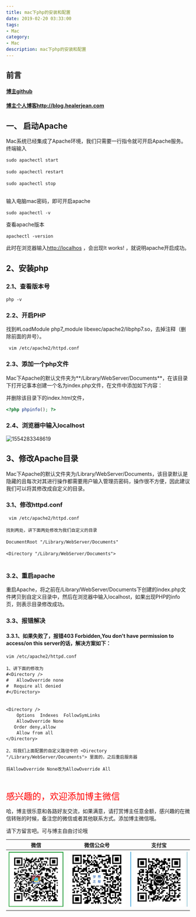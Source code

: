 ```yaml
---
title: mac下php的安装和配置
date: 2019-02-20 03:33:00
tags: 
- Mac
category: 
- Mac
description: mac下php的安装和配置
---
```


<!-- 

https://raw.githubusercontent.com/HealerJean/HealerJean.github.io/master/blogImages
　　首行缩进

<font  clalss="healerColor" color="red" size="5" >     </font>

<font  clalss="healerSize"  size="5" >     </font>
-->




## 前言

#### [博主github](https://github.com/HealerJean)
#### [博主个人博客http://blog.healerjean.com](http://HealerJean.github.io)    




## 一、 启动Apache

Mac系统已经集成了Apache环境，我们只需要一行指令就可开启Apache服务。      
终端输入

```shell
sudo apachectl start

sudo apachectl restart

sudo apachectl stop


```

输入电脑mac密码，即可开启apache

```shell
sudo apachectl -v
```
查看apache版本

```shell
apachectl -version

```

此时在浏览器输入[http://localhos](http://localhos)   ，会出现It works! ，就说明apache开启成功。




## 2、安装php

### 2.1、查看版本号

```shell
php -v

```

### 2.2、开启PHP

找到#LoadModule php7_module libexec/apache2/libphp7.so，去掉注释（删除前面的井号）。

```shell
 vim /etc/apache2/httpd.conf

```

### 2.3、添加一个php文件

Mac下Apache的默认文件夹为**/Library/WebServer/Documents**，在该目录下打开记事本创建一个名为index.php文件，在文件中添加如下内容：    

并删除该目录下的index.html文件，


```php
<?php phpinfo(); ?>
```

### 2.4、浏览器中输入localhost

![1554283348619](https://raw.githubusercontent.com/HealerJean/HealerJean.github.io/master/blogImages\1554283348619.png)



## 3、修改Apache目录

Mac下Apache的默认文件夹为/Library/WebServer/Documents，该目录默认是隐藏的且每次对其进行操作都需要用户输入管理员密码，操作很不方便，因此建议我们可以将其修改成自定义的目录。     

### 3.1、修改httpd.conf

```shell
 vim /etc/apache2/httpd.conf

找到两处，讲下面两处修改为我们自定义的目录

DocumentRoot "/Library/WebServer/Documents"

<Directory "/Library/WebServer/Documents">
　　
```
### 3.2、重启apache

重启Apache，将之前在/Library/WebServer/Documents下创建的index.php文件拷贝到自定义目录中，然后在浏览器中输入localhost，如果出现PHP的info页，则表示目录修改成功。    

### 3.3、报错解决

#### 3.3.1、如果失败了，报错403 Forbidden,You don't have permission to access/on this server的话，解决方案如下：

```shell
vim /etc/apache2/httpd.conf

1、讲下面的修改为
#<Directory />
#   AllowOverride none
#  Require all denied
#</Directory>


<Directory />
    Options  Indexes  FollowSymLinks
    AllowOverride None
   Order deny,allow
    Allow from all
</Directory>

2、将我们上面配置的自定义路径中的 <Directory "/Library/WebServer/Documents"> 里面的，之后重启服务器

将AllowOverride None改为AllowOverride All
```










<br/>
<br/>

<font  color="red" size="5" >     
感兴趣的，欢迎添加博主微信
 </font>

<br/>



哈，博主很乐意和各路好友交流，如果满意，请打赏博主任意金额，感兴趣的在微信转账的时候，备注您的微信或者其他联系方式。添加博主微信哦。    

请下方留言吧。可与博主自由讨论哦

|微信 | 微信公众号|支付宝|
|:-------:|:-------:|:------:|
| ![微信](https://raw.githubusercontent.com/HealerJean/HealerJean.github.io/master/assets/img/tctip/weixin.jpg)|![微信公众号](https://raw.githubusercontent.com/HealerJean/HealerJean.github.io/master/assets/img/my/qrcode_for_gh_a23c07a2da9e_258.jpg)|![支付宝](https://raw.githubusercontent.com/HealerJean/HealerJean.github.io/master/assets/img/tctip/alpay.jpg) |



<!-- Gitalk 评论 start  -->

<link rel="stylesheet" href="https://unpkg.com/gitalk/dist/gitalk.css">
<script src="https://unpkg.com/gitalk@latest/dist/gitalk.min.js"></script> 
<div id="gitalk-container"></div>    
 <script type="text/javascript">
    var gitalk = new Gitalk({
		clientID: `1d164cd85549874d0e3a`,
		clientSecret: `527c3d223d1e6608953e835b547061037d140355`,
		repo: `HealerJean.github.io`,
		owner: 'HealerJean',
		admin: ['HealerJean'],
		id: 'kHZP6q1dyDMSlu7L',
    });
    gitalk.render('gitalk-container');
</script> 

<!-- Gitalk end -->

